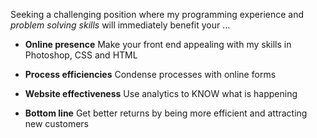 Seeking a challenging position where my programming experience and *problem solving skills* will immediately benefit your …

- **Online presence** 
  Make your front end appealing with my skills in Photoshop, CSS and HTML

- **Process efficiencies** 
  Condense processes with online forms

- **Website effectiveness** 
  Use analytics to KNOW what is happening

- **Bottom line** 
  Get better returns by being more efficient and attracting new customers
